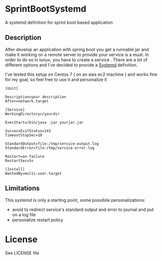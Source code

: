 # SprintBootSystemd

A systemd definition for sprint boot based application

## Description

After develop an application with spring boot you get a runnable jar and make it working on a remote server to provide your service is a must. In order to do so in lunux, you have to create a service . There are a lot of different options and I've decided to provide a [Systemd](https://en.wikipedia.org/wiki/Systemd) definition.

I've tested this setup on Centos 7 ( on an aws ec2 machine ) and works fine for my goal, so feel free to use it and personalize it


	[Unit]

	Description=your description
	After=network.target

	[Service]
	WorkingDirectory=/yourdir

	ExecStart=/bin/java -jar yourjar.jar

	SuccessExitStatus=143
	TimeoutStopSec=10

	StandardOutput=file:/tmp/service-output.log
	StandardError=file:/tmp/service-error.log

	Restart=on-failure
	RestartSec=5s

	[Install]
	WantedBy=multi-user.target

## Limitations

This systemd is only a starting point, some possibile personalizations:

- avoid to redirect service's standard output and error to journal and put on a log file
- personalize restart policy

# License

See LICENSE file


